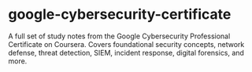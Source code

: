 # google-cybersecurity-certificate
A full set of study notes from the Google Cybersecurity Professional Certificate on Coursera. Covers foundational security concepts, network defense, threat detection, SIEM, incident response, digital forensics, and more.
